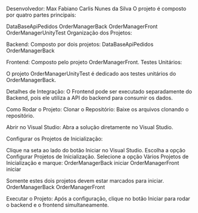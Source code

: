 Desenvolvedor: Max Fabiano Carlis Nunes da Silva
O projeto é composto por quatro partes principais:

DataBaseApiPedidos
OrderManagerBack
OrderManagerFront
OrderManagerUnityTest
Organização dos Projetos:

Backend:
Composto por dois projetos:
DataBaseApiPedidos
OrderManagerBack

Frontend:
Composto pelo projeto OrderManagerFront.
Testes Unitários:

O projeto OrderManagerUnityTest é dedicado aos testes unitários do OrderManagerBack.

Detalhes de Integração:
O Frontend pode ser executado separadamente do Backend, pois ele utiliza a API do backend para consumir os dados.

Como Rodar o Projeto:
Clonar o Repositório:
Baixe os arquivos clonando o repositório.

Abrir no Visual Studio:
Abra a solução diretamente no Visual Studio.

Configurar os Projetos de Inicialização:

Clique na seta ao lado do botão Iniciar no Visual Studio.
Escolha a opção Configurar Projetos de Inicialização.
Selecione a opção Vários Projetos de Inicialização e marque:
OrderManagerBack iniciar
OrderManagerFront iniciar

Somente estes dois projetos devem estar marcados para iniciar. OrderManagerBack OrderManagerFront

Executar o Projeto:
Após a configuração, clique no botão Iniciar para rodar o backend e o frontend simultaneamente.

